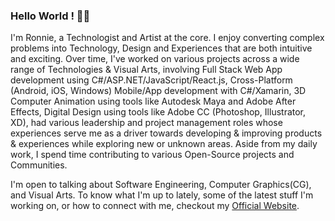 ### Hello World ! 👋🏽
I'm Ronnie, a Technologist and Artist at the core. I enjoy converting complex problems into Technology, Design and Experiences that are both intuitive and exciting. Over time, I've worked on various projects across a wide range of Technologies & Visual Arts, involving Full Stack Web App development using C#/ASP.NET/JavaScript/React.js, Cross-Platform (Android, iOS, Windows) Mobile/App development with C#/Xamarin, 3D Computer Animation using tools like Autodesk Maya and Adobe After Effects, Digital Design using tools like Adobe CC (Photoshop, Illustrator, XD), had various leadership and project management roles whose experiences serve me as a driver towards developing & improving products & experiences while exploring new or unknown areas. Aside from my daily work, I spend time contributing to various Open-Source projects and Communities.

I'm open to talking about Software Engineering, Computer Graphics(CG), and Visual Arts. To know what I'm up to lately, some of the latest stuff I'm working on, or how to connect with me, checkout my <a href="https://ronnielutaro.github.io/portfolio/" target="_blank">Official Website</a>.
